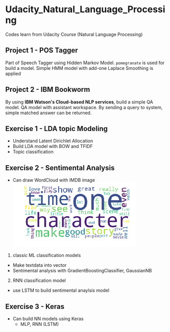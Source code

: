 # Udacity_Natural_Language_Processing
Codes learn from Udacity Course (Natural Language Processing)

## Project 1 - POS Tagger
Part of Speech Tagger using Hidden Markov Model.
`pomegranate` is used for build a model.
Simple HMM model with add-one Laplace Smoothing is applied


## Project 2 - IBM Bookworm
By using **IBM Watson's Cloud-based NLP services**, build a simple QA model.
QA model with assistant workspace. By sending a query to system, simple matched answer can be returned.

## Exercise 1 - LDA topic Modeling
* Understand Latent Dirichlet Allocation
* Build LDA model with BOW and TFIDF
* Topic classification

## Exercise 2 - Sentimental Analysis
* Can draw WordCloud with IMDB image
![](https://github.com/fenneccat/Udacity_Natural_Language_Processing/blob/master/Exercise_Sentimental-Analysis/images/wordcloud.png)
1. classic ML classification models
* Make textdata into vector
* Sentimental analysis with GradientBoostingClassifier, GaussianNB

2. RNN classification model
* use LSTM to build sentimental anaylsis model

## Exercise 3 - Keras
* Can build NN models using Keras
	* MLP, RNN (LSTM)
